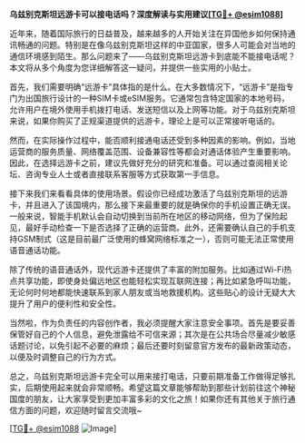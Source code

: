 **乌兹别克斯坦远游卡可以接电话吗？深度解读与实用建议[[TG💪+ @esim1088](https://t.me/s/esim1088)]**

近年来，随着国际旅行的日益普及，越来越多的人开始关注在异国他乡如何保持通讯畅通的问题。特别是在像乌兹别克斯坦这样的中亚国家，很多人可能会对当地的通信环境感到陌生。那么问题来了——乌兹别克斯坦远游卡到底能不能接电话呢？本文将从多个角度为您详细解答这一疑问，并提供一些实用的小贴士。

首先，我们需要明确“远游卡”具体指的是什么。在大多数情况下，“远游卡”是指专门为出国旅行设计的一种SIM卡或eSIM服务。它通常包含特定国家的本地号码，允许用户在境外使用手机拨打电话、发送短信以及上网等功能。对于乌兹别克斯坦来说，如果你购买了正规渠道提供的远游卡，理论上是可以正常接听电话的。

然而，在实际操作过程中，能否顺利接通电话还受到多种因素的影响。例如，当地运营商的服务质量、网络覆盖范围、设备兼容性等都会对通话体验产生重要影响。因此，在选择远游卡之前，建议先做好充分的研究和准备。可以通过查阅相关论坛、咨询专业人士或者直接联系客服等方式获取第一手信息。

接下来我们来看看具体的使用场景。假设你已经成功激活了乌兹别克斯坦的远游卡，并且进入了该国境内，那么接下来最重要的就是确保你的手机设置正确无误。一般来说，智能手机默认会自动切换到当前所在地区的移动网络，但为了保险起见，最好手动检查一下是否选择了正确的运营商。此外，还需要确认自己的手机支持GSM制式（这是目前最广泛使用的蜂窝网络标准之一），否则可能无法正常使用语音通话功能。

除了传统的语音通话外，现代远游卡还提供了丰富的附加服务。比如通过Wi-Fi热点共享功能，即使身处偏远地区也能轻松实现互联网连接；再比如紧急呼叫功能，无论何时何地都能快速联系到家人朋友或当地救援机构。这些贴心的设计无疑大大提升了用户的便利性和安全性。

当然啦，作为负责任的内容创作者，我必须提醒大家注意安全事项。首先是要妥善保管好自己的个人信息，避免泄露给不可信来源；其次是在公共场合尽量减少敏感话题讨论，以免引起不必要的麻烦；最后还要时刻留意官方发布的最新政策动态，以便及时调整自己的行为方式。

总之，乌兹别克斯坦远游卡完全可以用来接打电话，只要前期准备工作做得足够扎实，后期使用起来就会非常顺畅。希望这篇文章能够帮助到那些计划前往这个神秘国度的朋友，让大家享受到更加丰富多彩的文化之旅！如果你还有其他关于旅行通信方面的问题，欢迎随时留言交流哦~

[[TG💪+ @esim1088](https://t.me/s/esim1088) ![Image](https://i.postimg.cc/4NQfJmqS/Snipaste-2025-05-13-00-14-12.png)]